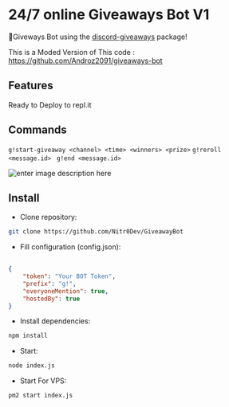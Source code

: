 # 24/7 online Giveaways Bot V1

🎁Giveways Bot using the [discord-giveaways](https://npmjs.com/discord-giveaways) package!

This is a Moded Version of This code : https://github.com/Androz2091/giveaways-bot

## Features
Ready to Deploy to repl.it


## Commands

` g!start-giveaway <channel> <time> <winners> <prize> `
` g!reroll <message.id>  `
` g!end <message.id>  `


![enter image description here](https://cdn.discordapp.com/attachments/790688869665996820/790688956491890718/Screenshot_138.png)

## Install

* Clone repository:
```sh
git clone https://github.com/Nitr0Dev/GiveawayBot
```

* Fill configuration (config.json):

```json
  
{
    "token": "Your BOT Token",
    "prefix": "g!",
    "everyoneMention": true,
    "hostedBy": true
}

```

* Install dependencies:
```sh
npm install
```

* Start:
```sh
node index.js
```
* Start For VPS:
```sh
pm2 start index.js
```
